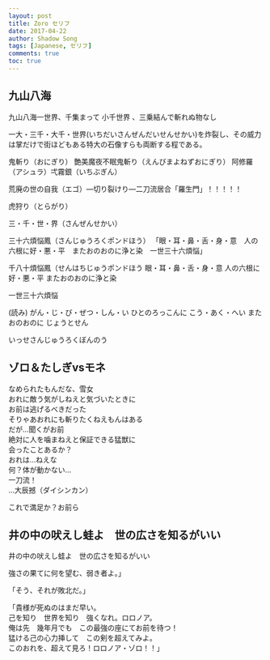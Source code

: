 ```yaml
---
layout: post
title: Zoro セリフ
date: 2017-04-22
author: Shadow Song
tags: [Japanese, セリフ]
comments: true
toc: true
---
```


## 九山八海 


 九山八海一世界、千集まって 小千世界 、三乗結んで斬れぬ物なし

一大・三千・大千・世界(いちだいさんぜんだいせんせかい)を炸裂し、その威力は掌だけで街ほどもある特大の石像すらも両断する程である。 

 鬼斬り（おにぎり）
艶美魔夜不眠鬼斬り（えんびまよねずおにぎり）
阿修羅（アシュラ）弌霧銀（いちぶぎん） 

荒廃の世の自我（エゴ）―切り裂けり―二刀流居合「羅生門」！！！！！

虎狩り（とらがり） 

三・千・世・界（さんぜんせかい）   

三十六煩悩鳳（さんじゅうろくポンドほう） 「眼・耳・鼻・舌・身・意　人の六根に好・悪・平　またおのおのに浄と染　一世三十六煩悩」  

千八十煩悩鳳（せんはちじゅうポンドほう
眼・耳・鼻・舌・身・意
人の六根に好・悪・平
またおのおのに浄と染

一世三十六煩悩

(読み)
がん・じ・び・ぜつ・しん・い
ひとのろっこんに こう・あく・へい
またおのおのに じょうとせん

いっせさんじゅうろくぼんのう

## ゾロ＆たしぎvsモネ


 なめられたもんだな、雪女  
おれに敵う気がしねえと気づいたときに  
お前は逃げるべきだった  
そりゃあおれにも斬りたくねえもんはある  
だが…聞くがお前  
絶対に人を噛まねえと保証できる猛獣に  
会ったことあるか？  
おれは…ねえな  
何？体が動かない…  
一刀流！  
…大辰撼（ダイシンカン）  

これで満足か？お前ら 


## 井の中の吠えし蛙よ　世の広さを知るがいい 

井の中の吠えし蛙よ　世の広さを知るがいい

強さの果てに何を望む、弱き者よ。」

「そう、それが敗北だ。」

「貴様が死ぬのはまだ早い。  
己を知り　世界を知り　強くなれ。ロロノア。  
俺は先　幾年月でも　この最強の座にてお前を待つ！  
猛ける己の心力挿して　この剣を超えてみよ。  
このおれを、超えて見ろ！ロロノア・ゾロ！！」  